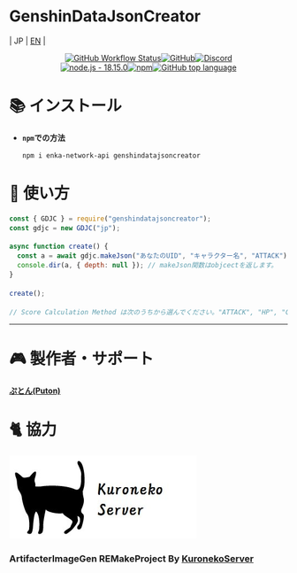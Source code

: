 # GenshinDataJsonCreator

| JP | [EN](README.md) |

<p align="center">
  <a href="https://github.com/Puton1221/GenshinDataJsonCreator/actions"><img alt="GitHub Workflow Status" src="https://img.shields.io/github/actions/workflow/status/Puton1221/GenshinDataJsonCreator/.github/workflows/npm-publish-github-packages.yml?label=BUILD%20RESULT&logo=When%20I%20Work&logoColor=white&style=for-the-badge"></a><a href="LICENSE"><img alt="GitHub" src="https://img.shields.io/github/license/Puton1221/GenshinDataJsonCreator?color=success&logo=Gitbook&logoColor=white&style=for-the-badge"></a><a href="https://discord.com/invite/kuronekoserver-support-867038364552396860"><img alt="Discord" src="https://img.shields.io/discord/867038364552396860?color=success&label=SUPPORT%20SERVER&logo=Discord&logoColor=white&style=for-the-badge"></a><br><a href="https://nodejs.org/"><img alt="node.js - 18.15.0" src="https://img.shields.io/badge/node.js-18.15.0-success?color=success&style=for-the-badge&logo=Node.js&logoColor=white"></a><a href="https://www.npmjs.com/package/genshindatajsoncreator?activeTab=readme"><img alt="npm" src="https://img.shields.io/npm/dt/genshindatajsoncreator?label=npm%20installs&logo=npm&style=for-the-badge&logoColor=white"></a><a href="https://developer.mozilla.org/docs/Web/JavaScript"><img alt="GitHub top language" src="https://img.shields.io/github/languages/top/Puton1221/GenshinDataJsonCreator?color=success&logo=javascript&logoColor=white&style=for-the-badge"></a>
</p>

# 📚 インストール

- **`npm`での方法**
  ```shell
  npm i enka-network-api genshindatajsoncreator
  ```

# 🤖 使い方

```js
const { GDJC } = require("genshindatajsoncreator");
const gdjc = new GDJC("jp");

async function create() {
  const a = await gdjc.makeJson("あなたのUID", "キャラクター名", "ATTACK");
  console.dir(a, { depth: null }); // makeJson関数はobjcectを返します。
}

create();

// Score Calculation Method は次のうちから選んでください。"ATTACK", "HP", "CHARGE" and "ELEMENT".
```

---

# 🎮 製作者・サポート

#### [ぷとん(Puton)](https://github.com/Puton1221)

# 🐈 協力

![KuronekoServer](https://raw.githubusercontent.com/kuroneko6423/kuroneko6423/main/kuronekoServer.jpg)

### ArtifacterImageGen REMakeProject By [KuronekoServer](https://kuroneko6423.com/)
